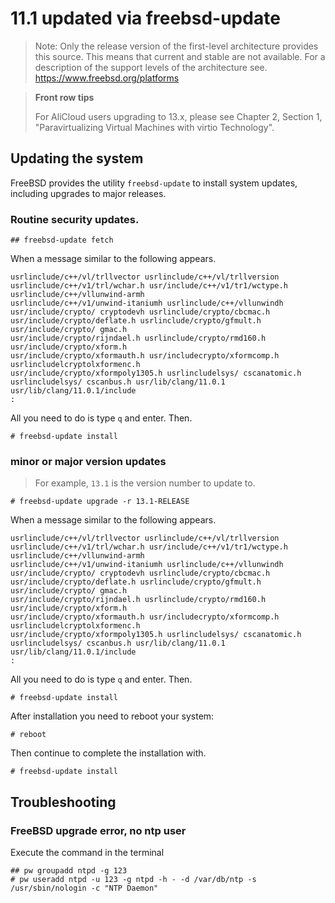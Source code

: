 #  11.1 updated via freebsd-update

> Note: Only the release version of the first-level architecture provides this source. This means that current and stable are not available.
For a description of the support levels of the architecture see.
> <https://www.freebsd.org/platforms>


> **Front row tips**
>
>For AliCloud users upgrading to 13.x, please see Chapter 2, Section 1, "Paravirtualizing Virtual Machines with virtio Technology".

## Updating the system

FreeBSD provides the utility `freebsd-update` to install system updates, including upgrades to major releases.

### Routine security updates.

```
## freebsd-update fetch
```
When a message similar to the following appears.

```
usrlinclude/c++/vl/trllvector usrlinclude/c++/vl/trllversion usrlinclude/c++/v1/trl/wchar.h usr/include/c++/v1/tr1/wctype.h usrlinclude/c++/vllunwind-armh
usrlinclude/c++/v1/unwind-itaniumh usrlinclude/c++/vllunwindh
usr/include/crypto/ cryptodevh usrlinclude/crypto/cbcmac.h usr/include/crypto/deflate.h usrlinclude/crypto/gfmult.h usr/include/crypto/ gmac.h
usr/include/crypto/rijndael.h usrlinclude/crypto/rmd160.h usr/include/crypto/xform.h
usr/include/crypto/xformauth.h usr/includecrypto/xformcomp.h usrlincludelcryptolxformenc.h
usr/include/crypto/xformpoly1305.h usrlincludelsys/ cscanatomic.h usrlincludelsys/ cscanbus.h usr/lib/clang/11.0.1
usr/lib/clang/11.0.1/include
:
```
 
All you need to do is type ``q`` and enter. Then.

```
# freebsd-update install
```

### minor or major version updates

> For example, ``13.1`` is the version number to update to.

```
# freebsd-update upgrade -r 13.1-RELEASE
```
When a message similar to the following appears.

```
usrlinclude/c++/vl/trllvector usrlinclude/c++/vl/trllversion usrlinclude/c++/v1/trl/wchar.h usr/include/c++/v1/tr1/wctype.h usrlinclude/c++/vllunwind-armh
usrlinclude/c++/v1/unwind-itaniumh usrlinclude/c++/vllunwindh
usr/include/crypto/ cryptodevh usrlinclude/crypto/cbcmac.h usr/include/crypto/deflate.h usrlinclude/crypto/gfmult.h usr/include/crypto/ gmac.h
usr/include/crypto/rijndael.h usrlinclude/crypto/rmd160.h usr/include/crypto/xform.h
usr/include/crypto/xformauth.h usr/includecrypto/xformcomp.h usrlincludelcryptolxformenc.h
usr/include/crypto/xformpoly1305.h usrlincludelsys/ cscanatomic.h usrlincludelsys/ cscanbus.h usr/lib/clang/11.0.1
usr/lib/clang/11.0.1/include
:
```
 
All you need to do is type ``q`` and enter. Then.

```
# freebsd-update install
```

After installation you need to reboot your system: 

```
# reboot
```

Then continue to complete the installation with.

```
# freebsd-update install
```

## **Troubleshooting**

### **FreeBSD upgrade error, no ntp user**

Execute the command in the terminal

```
## pw groupadd ntpd -g 123
# pw useradd ntpd -u 123 -g ntpd -h - -d /var/db/ntp -s /usr/sbin/nologin -c "NTP Daemon"
```
